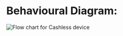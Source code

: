 
# Behavioural Diagram:

![Flow chart for Cashless device](https://user-images.githubusercontent.com/94515023/144427205-acfc5422-f23c-457f-80fb-b0c4394cb707.jpeg)

